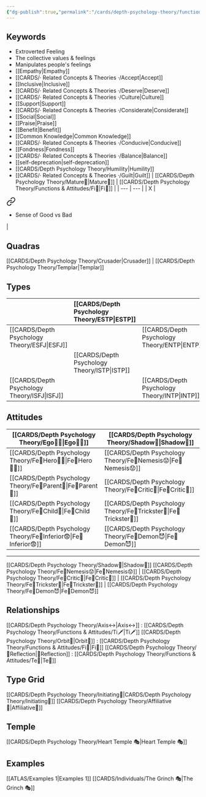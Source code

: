 ```yaml
---
{"dg-publish":true,"permalink":"/cards/depth-psychology-theory/functions-and-attitudes/fe/","created":"2022-12-27T21:20:33.776+01:00","updated":"2023-04-24T20:03:51.387+02:00"}
---
```



## Keywords
- Extroverted Feeling
- The collective values & feelings
- Manipulates people's feelings
- [[Empathy\|Empathy]]
- [[CARDS/· Related Concepts & Theories ·/Accept\|Accept]]
- [[Inclusive\|Inclusive]]
- [[CARDS/· Related Concepts & Theories ·/Deserve\|Deserve]]
- [[CARDS/· Related Concepts & Theories ·/Culture\|Culture]]
- [[Support\|Support]]
- [[CARDS/· Related Concepts & Theories ·/Considerate\|Considerate]] 
- [[Social\|Social]]
- [[Praise\|Praise]]
- [[Benefit\|Benefit]]
- [[Common Knowledge\|Common Knowledge]]
- [[CARDS/· Related Concepts & Theories ·/Conducive\|Conducive]]
- [[Fondness\|Fondness]] 
- [[CARDS/· Related Concepts & Theories ·/Balance\|Balance]] 
- [[self-deprecation\|self-deprecation]] 
- [[CARDS/Depth Psychology Theory/Humility\|Humility]]
- [[CARDS/· Related Concepts & Theories ·/Guilt\|Guilt]]
| [[CARDS/Depth Psychology Theory/Mature🐢\|Mature🐢]]   | [[CARDS/Depth Psychology Theory/Functions & Attitudes/Fi🧭\|Fi🧭]]  |
| --- | --- |
| X   | 
<div class="transclusion internal-embed is-loaded"><a class="markdown-embed-link" href="/cards/depth-psychology-theory/functions-and-attitudes/fi/#c079f4" aria-label="Open link"><svg xmlns="http://www.w3.org/2000/svg" width="24" height="24" viewBox="0 0 24 24" fill="none" stroke="currentColor" stroke-width="2" stroke-linecap="round" stroke-linejoin="round" class="svg-icon lucide-link"><path d="M10 13a5 5 0 0 0 7.54.54l3-3a5 5 0 0 0-7.07-7.07l-1.72 1.71"></path><path d="M14 11a5 5 0 0 0-7.54-.54l-3 3a5 5 0 0 0 7.07 7.07l1.71-1.71"></path></svg></a><div class="markdown-embed">



- Sense of Good vs Bad 

</div></div>
    | 


## Quadras
[[CARDS/Depth Psychology Theory/Crusader\|Crusader]] | [[CARDS/Depth Psychology Theory/Templar\|Templar]] 

## Types 

|  |  [[CARDS/Depth Psychology Theory/ESTP\|ESTP]]  |     | [[CARDS/Depth Psychology Theory/ENFJ\|ENFJ]]&nbsp; |
|:---------------|:-----------|:---------------|:---------------|
| [[CARDS/Depth Psychology Theory/ESFJ\|ESFJ]]       | | [[CARDS/Depth Psychology Theory/ENTP\|ENTP]]&nbsp; |      |
| |  [[CARDS/Depth Psychology Theory/ISTP\|ISTP]]  |     | [[CARDS/Depth Psychology Theory/INFJ\|INFJ]]       |
| [[CARDS/Depth Psychology Theory/ISFJ\|ISFJ]]&nbsp; |   |  [[CARDS/Depth Psychology Theory/INTP\|INTP]]      |    |  

## Attitudes
| [[CARDS/Depth Psychology Theory/Ego🙋‍♂️\|Ego🙋‍♂️]]     | [[CARDS/Depth Psychology Theory/Shadow👤\|Shadow👤]] | 
|----------------- |---| 
| [[CARDS/Depth Psychology Theory/Fe💉Hero🦸‍♂️\|Fe💉Hero🦸‍♂️]] | [[CARDS/Depth Psychology Theory/Fe💉Nemesis😟\|Fe💉Nemesis😟]] | 
| [[CARDS/Depth Psychology Theory/Fe💉Parent🤨\|Fe💉Parent🤨]]  | [[CARDS/Depth Psychology Theory/Fe💉Critic🤔\|Fe💉Critic🤔]] |
| [[CARDS/Depth Psychology Theory/Fe💉Child👼\|Fe💉Child👼]]   | [[CARDS/Depth Psychology Theory/Fe💉Trickster🤡\|Fe💉Trickster🤡]] |
| [[CARDS/Depth Psychology Theory/Fe💉Inferior😨\|Fe💉Inferior😨]] | [[CARDS/Depth Psychology Theory/Fe💉Demon😈\|Fe💉Demon😈]] |


---
[[CARDS/Depth Psychology Theory/Shadow👤\|Shadow👤]] 
[[CARDS/Depth Psychology Theory/Fe💉Nemesis😟\|Fe💉Nemesis😟]] | [[CARDS/Depth Psychology Theory/Fe💉Critic🤔\|Fe💉Critic🤔]] | [[CARDS/Depth Psychology Theory/Fe💉Trickster🤡\|Fe💉Trickster🤡]] | [[CARDS/Depth Psychology Theory/Fe💉Demon😈\|Fe💉Demon😈]]

## Relationships 
[[CARDS/Depth Psychology Theory/Axis↔️\|Axis↔️]] : [[CARDS/Depth Psychology Theory/Functions & Attitudes/Ti🗡️\|Ti🗡️]]
[[CARDS/Depth Psychology Theory/Orbit💫\|Orbit💫]] : [[CARDS/Depth Psychology Theory/Functions & Attitudes/Fi🧭\|Fi🧭]]
[[CARDS/Depth Psychology Theory/🔀Reflection\|🔀Reflection]]  : [[CARDS/Depth Psychology Theory/Functions & Attitudes/Te🏹\|Te🏹]]

## Type Grid 
[[CARDS/Depth Psychology Theory/Initiating👋\|CARDS/Depth Psychology Theory/Initiating👋]] 
[[CARDS/Depth Psychology Theory/Affiliative🐜\|Affiliative🐜]] 

## Temple 
[[CARDS/Depth Psychology Theory/Heart Temple 🎭\|Heart Temple 🎭]]

## Examples 
[[ATLAS/Examples 1\|Examples 1]] 
[[CARDS/Individuals/The Grinch 🎭\|The Grinch 🎭]]

